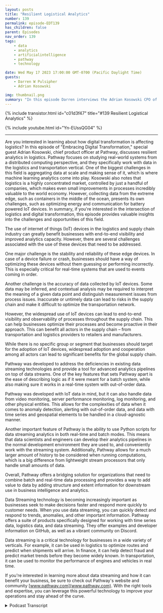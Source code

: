 ```yaml
---
layout: posts
title: "Resilient Logistical Analytics"
number: 139
permalink: episode-EDT139
has_children: false
parent: Episodes
nav_order: 139
tags:
    - data
    - analytics
    - artificialintelligence
    - pathway
    - technology

date: Wed May 17 2023 17:00:00 GMT-0700 (Pacific Daylight Time)
guests:
    - Darren W Pulsipher
    - Adrian Kosowski

img: thumbnail.png
summary: "In this episode Darren interviews the Adrian Kosowski CPO of Pathway about their unique ability to handle logistical data from the edge in DDIL environments with real-time analytics."
---
```


{% include transistor.html id="c01d3f47" title="#139 Resilient Logistical Analytics" %}

{% include youtube.html id="Yn-EUssQG04" %}

---

Are you interested in learning about how digital transformation is affecting logistics? In this episode of "Embracing Digital Transformation," special guest Adrian Kosowski, chief product officer at Pathway, discusses resilient analytics in logistics. Pathway focuses on studying real-world systems from a distributed computing perspective, and they specifically work with data in the logistics and transportation vertical. One of the biggest challenges in this field is aggregating data at scale and making sense of it, which is where machine learning analytics come into play. Kosowski also notes that logistics is a highly concentrated market, controlled by just a handful of companies, which makes even small improvements in processes incredibly valuable to the world economy. However, collecting data from the extreme edge, such as containers in the middle of the ocean, presents its own challenges, such as optimizing energy and communication for battery powered IoT devices. In summary, if you're interested in the intersection of logistics and digital transformation, this episode provides valuable insights into the challenges and opportunities of this field.

The use of internet of things (IoT) devices in the logistics and supply chain industry can greatly benefit businesses with end-to-end visibility and improved analytics capacity. However, there are several challenges associated with the use of these devices that need to be addressed.

One major challenge is the stability and reliability of these edge devices. In case of a device failure or crash, businesses should have a way of optimizing these devices without them guessing or performing incorrectly. This is especially critical for real-time systems that are used to events coming in order.

Another challenge is the accuracy of data collected by IoT devices. Some data may be inferred, and contextual analysis may be required to interpret the meaning of a given data point and distinguish measurement issues from process issues. Inaccurate or untimely data can lead to risks in the supply chain and make it difficult to optimize the transportation network.

However, the widespread use of IoT devices can lead to end-to-end visibility and observability of processes throughout the supply chain. This can help businesses optimize their processes and become proactive in their approach. This can benefit all actors in the supply chain – from transportation and logistics providers to retailers and manufacturers.

While there is no specific group or segment that businesses should target for the adoption of IoT devices, widespread adoption and cooperation among all actors can lead to significant benefits for the global supply chain.

Pathway was developed to address the deficiencies in existing data streaming technologies and provide a tool for advanced analytics pipelines on top of data streams. One of the key features that sets Pathway apart is the ease of describing logic as if it were meant for a batch system, while also making sure it works in a real-time system with out-of-order data.

Pathway was developed with IoT data in mind, but it can also handle data from video monitoring, server performance monitoring, log monitoring, and other physical entities. This allows for the complexities of data when it comes to anomaly detection, alerting with out-of-order data, and data with time series and geospatial elements to be handled in a cloud-agnostic manner.

Another important feature of Pathway is the ability to use Python scripts for data streaming analytics in both real-time and batch modes. This means that data scientists and engineers can develop their analytics pipelines in the normal development environment they are used to, and conveniently work with the streaming system. Additionally, Pathway allows for a much larger amount of history to be considered when running computations, which is a big difference from lightweight stream processors that only handle small amounts of data.

Overall, Pathway offers a bridging solution for organizations that need to combine batch and real-time data processing and provides a way to add value to data by adding structure and extent information for downstream use in business intelligence and analytics.

Data Streaming technology is becoming increasingly important as businesses seek to make decisions faster and respond more quickly to customer needs.  When you use data streaming, you can quickly detect and respond to trends, anomalies, and other important information. Pathway offers a suite of products specifically designed for working with time series data, logistics data, and data streaming. They offer examples and developer information on GitHub, as well as a vibrant community on Discord.

Data streaming is a critical technology for businesses in a wide variety of verticals. For example, it can be used in logistics to optimize routes and predict when shipments will arrive. In finance, it can help detect fraud and predict market trends before they become widely known. In transportation, it can be used to monitor the performance of engines and vehicles in real time.

If you're interested in learning more about data streaming and how it can benefit your business, be sure to check out Pathway's website and community [www.pathway.com](www.pathway.com). With the right tools and expertise, you can leverage this powerful technology to improve your operations and stay ahead of the curve.



<details>
<summary> Podcast Transcript </summary>

<p>﻿1</p>
<p>Hello, this is Darren</p>
<p>Pulsipher, chief solution,architect of public sector at Intel.</p>
<p>And welcome to Embracing</p>
<p>Digital Transformation,where we investigate effective change,leveragingpeople, process and technology.</p>
<p>On today's episode,</p>
<p>Resilient Analytics in Logisticswith special guest Adrian Kosowski,</p>
<p>Chief Product Officer at Pathway.</p>
<p>Adrian, welcome to the show.</p>
<p>It's a pleasure to be here that.</p>
<p>So, Adrian, before we get into whatpathways is and all that, let's firstto tell my audiencea little bit about yourselfand then where you come fromand why you're doing what you're doing.</p>
<p>My background is in distributed computing.</p>
<p>So I actually went to a research careerlargely in Francewith some of the leading engineeringschools and institutes in the École</p>
<p>Polytechnique studying differentaspects of distributed systemsand optimization and distributed systems.</p>
<p>I dida mixof distributed computing and understandinghow computations scaleand looking at how real worldsystems can be modeledfrom a distributed computing perspective.</p>
<p>So a lot of systems in the real world,which include everythingfrom transportationto actual social interactionsbetween animals and othersthat can be modeledwith a distributed computing perspective.</p>
<p>Very cool.</p>
<p>So so I had thislike double double approach to it.</p>
<p>And I belong to the distributedcomputing community.</p>
<p>It's a it's a research communitythat studieshow to make sure local algorithmscan be proved useful forfor computationsand for understanding systems.</p>
<p>And this is a bit of my my DNA.</p>
<p>And it somehow naturally led uswhen when we were creating pathwayto to study systemswhich can be modeled, understoodfrom the same localperspective of local interactions,local changes in in systems.</p>
<p>So I really like your approachbecause I'm a systems guy too.</p>
<p>I like to look at things at a systemslevel and go down.</p>
<p>So how does a real world interact?</p>
<p>Can I model that?</p>
<p>Can I improve itthrough distributed systems?</p>
<p>I love it.</p>
<p>So, I mean, this is awesome.</p>
<p>I get to talk tosomeone that understands me,which is which is great for for me.</p>
<p>So when when you started looking at this,what were some of the biggest challengesyou ran into with the current waythat the industryis tackling this problem of mirroringor optimizing current systems?</p>
<p>A distributed system, real worldtype things like logisticor like you said,social interaction, things like that.</p>
<p>So what was the biggest challengesyou found in doing that?</p>
<p>So when we started,we started out with data in the logisticsand transportation vertical.</p>
<p>A lot of the data was beginningto come from Iot sources.</p>
<p>Automatic click collected traces of howhow objects move around.</p>
<p>And this is very interesting databecause on the one hand it'sextremely simple to describewhat's going on in the state.</p>
<p>I just have some traces,like a timestamp, GPSlocation, latitude, longitude,so there's not so much to it.</p>
<p>Perhaps some event factorsassociated with this data.</p>
<p>But on the other hand,aggregating this data at scaleand making sense of what's going on acrossmultipledevices is a major challenge.</p>
<p>So we found ourselves on the intersectionof working with real time datacoming in from the edgeand the necessity to make sense of it,to structure it, to do logical conclusionswhich belongto the realm of some kind of machinelearning analytics.</p>
<p>So this was a major challenge, but somehowwe found ourselves in betweenadvanced analyticscapabilities that were requiredof these systems to deliver valueand a streaming approach of an event,different approach to sourcing data.</p>
<p>And we needed to put the two together.</p>
<p>Right?</p>
<p>Well, andthis is a this is a big problemthat a lot of people actually have, right?</p>
<p>How do I run deepanalytics on streaming data?</p>
<p>And like you said, A.I.is now grown up enoughwhere we can probably leverage I.</p>
<p>But right.</p>
<p>I mean.</p>
<p>It is it is the time for A.I.that is. I mean,yeah, we could have a chat</p>
<p>GPT solve all the world's problemsaccording to some people,but not logistics problems.</p>
<p>It's due for a lot of focus in A.I.is I wouldn't like to say consumer facing,but it's very much aboutincreasing productivity of peopleand the part of analyticsthat we took on was really much closer toof bringing value insightsout of data sources.</p>
<p>So it's more on the enterpriseanalytical backbone side of things.</p>
<p>Whichwhich I think is more important, frankly,because we're talking big systems.</p>
<p>So small changes can make big impactinto industries, not just individualcompanies, but industries,especially with logistics,because you're actually dealingwith several different companiesat the same time with logistics, right?</p>
<p>Indeed, indeed.</p>
<p>And logistics is a fascinating area,just because of what you said, thatthe market is so concentrated thatjust making a small improvementin one single processmakes an enormous difference for,well, the world economy, actually,because is if you think about it,transportation is something like 10%of overall industry,industry production of GDP.</p>
<p>And then if you look at it like wealthfade is highly concentrated,most of the value of goodsthat are being shippedis is linked to containerized shipping.</p>
<p>And this is controlledby a handful of companies,five major players on the maritime sidecontrol half of the market.</p>
<p>And in terms of likefreight forwarders and outsource logisticsprocesses,it's also highly concentrated marketswith enormous processeswhich spend millions of containers,each of whichhaving value of merchandise exportedin the tens of thousands of dollars,sometimes much more.</p>
<p>And all of this isit's like one data source,which is maybe not even completelyenormous in terms of data size and anykind of like tuning analytics improvementon top of this allows to do valueall across the operations for this.</p>
<p>Now, what are some of the issuesthat you run intowhen collecting data from the edge,especially the logistics data?</p>
<p>Because you said the data.</p>
<p>The data is pretty simple, right?</p>
<p>Right.</p>
<p>Latitude, longitude, a timestamp,maybe a little bit more dataon on what you're tracking.</p>
<p>But what are some of the challengeswith distribute withwith gathering this data from</p>
<p>I would call it the extreme edge,because some of these containers outin the middle of the ocean.</p>
<p>Right. That's an extreme edge case, right.</p>
<p>So the situation is insome sense optimisticand that the catalog of problemsis rather limited.</p>
<p>It seems thatthe problems fitthe tier are pretty consistent acrossdifferent types of Iot devices involvedand different types of collection. Thegenerally speakingissues associated with the devicesas such, with the sensors,with the responsible for measurementand the issues related to communication,both types of issues.</p>
<p>Pierre Um, interestinglyenough, thefirst a lot of um,misconceptions about whatthese devices,these edge devices are actually capable ofand how they can be expected to perform.</p>
<p>Um, it's,if we think of logistics processes,you may have a container that's travelingfor weeks without a power source.</p>
<p>So you have a battery powered Iot devicewhich needs to optimize energy credit.</p>
<p>And the apart from the factthat energy is an issue,which means that communicationis an issue,you have to optimizebits of communication.</p>
<p>You also have the issue ofbasically I don't know how to put it likestabilityand reliability of these edge devices.</p>
<p>If a device fails or crashes.</p>
<p>This is a major, major issue,which means that you should have a wayof optimizing thesewhat these devices do withoutwithout them guessing or performingincorrectly or getting jammed or stuck.</p>
<p>So that's like onemajor source of sorts of issues is tryingto make smart devices, devices thatum, do measurements in the smart wayadaptively or to communicatein a smart wayalso means that these devicesmay malfunctionor not follow specificationor just get stuck in off statewith no way of reaching them.</p>
<p>So it's like one category of issues whichwhich, which vary widelyaccording to manufacturer of of device.</p>
<p>So actually possible to benchmarkthese devices and see if a theoreticallysimilar devices have very differentprofiles in terms of areas for generatingtheir their issues related to the factthat we're talking about the extreme edgeand it's it'sit's devices that lose connectivityregularly that they will need to catch upat some pointand communicate late data points toto let's say the cloud in inverted commasto to the centralized data collection.</p>
<p>And thisis a major issue, especially if you thinkfrom a streaming perspective,because of streaming systemstraditionallynot so used to handling out of order.</p>
<p>Out of order data. Yes. Data issue.</p>
<p>So so it's it's worse.</p>
<p>And then by now, we've learnedto recognize typical patterns of errorsthat we see with chips, issueswith positioning issues.</p>
<p>These are quite fascinating, actually,and many of them are related tokind of like,</p>
<p>I would like to say cover ups,but they are indeed cover ups of a devicethat wasn't really measuringbut was communicating some data anywaybased on some extrapolationof what it thought was rightand just the way to, you know, to cleanlydistinguish what's an actual measurementand what's the guess by the device.</p>
<p>So it's it's.</p>
<p>So it's a it's interestingbecause I would have thoughtthat the data would be a lot cleaner.</p>
<p>It sounds like the data is noisycan come out of out of order.</p>
<p>And for, like you said, for real timesystems,they're used to events coming in order.</p>
<p>Right.</p>
<p>So this is a pretty big because of thenot the data itself,but the way that the data is collectedand where it's being generated.</p>
<p>It ends up being pretty complex.</p>
<p>It doesn't.</p>
<p>It does indeed.</p>
<p>And there are some issues that we seeno way of resolvingthat are inherent to the data.</p>
<p>This out of order rival is is one example,but some issues that requirecontextual data analysis,which means that interpreting the meaningof a given data pointand learning to distinguishissues with thethe measurement from issueswith the actual process that's being facedvery much depends on the contextwhere this measurement was made,what were persistent measurementswith other devicesmeasured in the same location.</p>
<p>So one example islet's say temperature measurements.</p>
<p>If we're thinking aboutsensitive shipments where temperaturesneed to be kept belowa certain threshold, it'sabsolutely normalthat only for part of the shipment,which is actually sensitive,has this temperature controlled.</p>
<p>Whereas the the device,the measurement deviceis associated with a box.</p>
<p>And in some in some casesit's perfectly normal that the temperatureof the box will go up when refrigerationis no longer needed, for example.</p>
<p>So so there's no need to raise an alarm.</p>
<p>And the kind of issueswith today's supply chains is forall ofthis has to be, to some extent inferred.</p>
<p>There's no super precise informationwhich would stealthy unfortunate</p>
<p>Iot device if the cargo has been loadedinside the box which contains the device.</p>
<p>And not all of this is a little bitquite a little bit of heuristic inference.</p>
<p>Fascinating stuff.</p>
<p>So what are thewhere are the effectsof not having accurate dataand in timely, accurate data?</p>
<p>Because you said there's lots of lotsof different things, right?</p>
<p>I've got some data that's inferred.</p>
<p>So some real data, some not things coming.</p>
<p>So what's the effecton the logistics chain bybecause I, I guess I shouldn't sayour supply chain is great,even though it's actually pretty goodwhen you think the worldwide supplychain, it'sbeen pretty robust for several years.</p>
<p>I mean, COVIDkind of threw a kink in some of that.</p>
<p>Right.</p>
<p>But what's the effects ofhaving this datathat's not necessarily accurateto the industry today?</p>
<p>So if we look at supplychains specifically,um, the current state ofof the use of datais that it'sstill not widely used in aggregation.</p>
<p>That is,if you, if you think of a given shipment,a given piece of cargo is being importantyou take it.</p>
<p>And the conclusions that that concern thisgiven shipment obtained from the datawhich it collects,there's verylittle in terms of systems thatto that are able to aggregate dataacross multiple devices to conclusionsthat they'd love to optimally optimize,for example, transportation networksthat allow to minimizerisks to task for to to actuallyto to find these risks out in advance.</p>
<p>And indeed, theone thing that that COVIDforced us to think aboutwas really movingto a new normal of a supply chain.</p>
<p>We organized in a completely different wayand based onrelatively small amounts,small data samples of it,there was a need to figure outthe new processes and to understandwhether these new processes make sensewithout being able to relyon the aggregated experience of humanswho've been experts in the fieldfor ten years.</p>
<p>Well, yeah, yeah, you've got all that.</p>
<p>And this is really interestingbecause it's not just tribal knowledgeinside one organization,it's tribal knowledgeacross an aggregate of companiesbecause like we said in logistics, thereis this knowledge that's kind of gainedacross several verticals in across severalorganizations on how everything works. Iright, I mean, is there anyone out therethat can draw a pictureof our global supply chain of accurately?</p>
<p>It's so difficult.</p>
<p>And actually one of the one of the mainthe main changes of a main potentialfor change between observingwith the existence of Iotlike data sourcesand the massive rollout of Iotis that this visibilityand this observability of what's going onbecomes end to end, which means thatwe actually have start to have datawhich is not partitioned by what's knownor visible to a given subcontractor,given the link and the supply chain.</p>
<p>But we have like a global viewof processes,which is quite fascinating from the pointof view of analytics capacity it unlocksand the potentialfor for improvement for different actors.</p>
<p>So in some cases for potentialmeans that there's somethingthat's really actionable,like I can improve a process.</p>
<p>In some cases it's actionable because itprovides information about what to expect.</p>
<p>We can expect congestion,we can expect damage in the next few daysand gives us time to prepareand to adapt other processespotentially downstream in the supply chainor related to retail.</p>
<p>When the waiting for for supplyto to be able to cushionpotential blowsbefore they actually come to be proactive.</p>
<p>So when you're when when you guys areattacking a market like this where there'sseveral different organizations,is there is thereone that you're really going after to sayif we can get themto adopt new techniques ofgathering data and ingestingand curating dataand building insight from thatthat will give such an impactinto the global supply chain,</p>
<p>Is there is there a group or a segmentthat you guysare focusing on where you thinkthat would be the biggest impact?</p>
<p>I'd say thatfirst, the big will of actorsto collaborate in terms ofputting into placenew methods of treating data.</p>
<p>While of coursethis is a kind of competitive advantageand whoever adopted first adopts it first,it's it's traditionally wasnot for main angle the maintype of differentiationbetween between companieswith to actually, but the actualoperations in the physical world.</p>
<p>So with some will to to cooperateand to to to catch upand to to adopt new approachesall across the board.</p>
<p>Basically, if one major actor adoptssomething because of the operations,some kind of.</p>
<p>Everyone else does.</p>
<p>Anyone else does. So so so.</p>
<p>It's it's a weird so it's almost likea competitive collaborationto kind of liftthe whole industry as a whole is that.</p>
<p>It's it's it's first and it'sit's also a questionof finding shortcuts toto making an organization data drivenbecause for some organizationsand I should name Amazon here obviouslybut Alibaba as well and othersthat have but actuallyno longer moonlighting as data providers,data centric organizationsand those aspects and thesethese organizationshave have data at the heart.</p>
<p>And it's kind of more obvious for themto work with data of other organizationsfor which it is less obviousand that are very much looking forfor shortcutsto get the similar level of valuefrom their data and to to to actually leador compete on equal terms.</p>
<p>That's really interesting.</p>
<p>So Alibaba and Amazon are kind of pushingthe industry as a wholebecause they are data driven,they are data centric,so the others have to followwhere they die.</p>
<p>It's right.</p>
<p>It it is</p>
<p>I guess it isthe case that actorswho don't have this dataand they run the risk of commoditizationin the sense that they becomesomething like physical subcontractorswho just operate certain operationsbut lose for the linkwith with, with, with clientsand with the actual management of this.</p>
<p>All right.</p>
<p>So let's shiftgears a little bit and talk about pathway,right, because your backgroundand your backgrounds, incredible.</p>
<p>You understand the space really well.</p>
<p>So why develop pathway?</p>
<p>Because there were other there's otherdata streaming technologies out there.</p>
<p>Open source.</p>
<p>We could talk about Kafka,we can talk about Flink,we can talk about Spark that dodata analytics and big dataanalytics, right?</p>
<p>So why do something different?</p>
<p>Why I mean, what makes you guys so uniquebesides Adrian,obviously, besides your knowledgeof distributed systems?</p>
<p>I mean, but why do something differentin India?</p>
<p>We werewhen doing, when doing pathway, when,when we got to the place where we didwe did pathway, we did it forfor reasons that we were missing a tooland we felt that we were missing a toolthat would resolve what we needed to doand we needed todevelop advancedanalytics pipelineson top of data streams, notably datathemes that were coming from Iot,but in general events, themes, data.</p>
<p>And we found thatthe existing frameworks weredeficient for multiple reasonsthat of the which we were looking forwas certainly ease of describing logicas if it were meant for batch systemand making sure it worksin the real time systemwith out of order data that it relieveswhoever's designing the system of thisneed to care about manual event folksthis thingwhile under the hoodbeing an event processing system.</p>
<p>So it's a strange place to be in.</p>
<p>I mean, anytime anyone thinks aboutgetting delayed events,the first thing that comes tomy mind is of you got a batch this stuffup, it's got to be batched.</p>
<p>And then so you're almostyou're spanning the space between batchand in real time systems with constantcontinuity of events and things like that.</p>
<p>Right.</p>
<p>So you're spanningthis really nebulous space in betweenwhich the real world works in itinstead of the computer world, right?</p>
<p>The real world works inmessiness, right?</p>
<p>Things coming in and out of orderand and and all this.</p>
<p>So I think this is brilliant.</p>
<p>Thanks.</p>
<p>But definitely we have,</p>
<p>I think, a lot of data collection efforts,if you think about it, about video world,even if you think about somethinglike server monitoring, server performancemonitoring, log monitoring and the like,we are thinking here about the hardware.</p>
<p>The hardware is about that devicewhich which may malfunction.</p>
<p>It's the physics that comes inand the fact that it may break.</p>
<p>And that's about thingslike overheating and failures and so on.</p>
<p>So so a lot of these effortsabout the datathat concernsphysical things done by physical entitiesover machines or in some cases humans,if we talk about consumer behavior.</p>
<p>So it's it's kind ofthe natural way events, things behave.</p>
<p>And indeed working with Iotdata of the kind that we were workingfirst made us ready for.</p>
<p>Certainly complexities of of datawhen we'retalking about anomaly detection,alerting with out-of-order data, with datathat that has elements of both timeseries and geospatial spatial elements.</p>
<p>So we need to prepare for,for all of the complexitieshere of type and analysis,iterative golf algorithms and so on.</p>
<p>And we we found that in fact,if you take something like an iterativegolf algorithm, remarkablyfew of the current solutions,</p>
<p>I'd say none.</p>
<p>That's cloudagnostic as prepared to handlethis type of approach,to be able to to have an algorithmwhich works until convergence,for example, or to to optimize, to applyrules inin in a given order, in a loop, etc..</p>
<p>So sothere were things that were very muchmissingfrom existing frameworkswhich we result in pathway.</p>
<p>And we found ourselves being a bridgethat allows youto conveniently express in Pythonthe fourdifferent ways of aggregating,harmonizing dataand reducing it and creating data.</p>
<p>Pipelinesthat take data from different sourcesand add add valueto value to the data in the sensethat at structure and at x,the extent information to the datatwo to to to be able to use it downstreamin business intelligence and analytics.</p>
<p>Yeah, that was one interesting thingwhen we talked before that I thoughtwas was cool was the same</p>
<p>Python scripts that I write for datastreaming analytics can be used in batchas well because you guys kind of span you,you connect the two together very well.</p>
<p>So I can run my run my real timeanalytics and then also goand do even more deep learning or deepanalytics on things that have happenedin the past as wellwithout having to rewrite everything.</p>
<p>I think that's actually a huge benefitto a lot of data scientiststhat data engineers.</p>
<p>And indeed the amount of historythat can be taken intoaccount is much, much larger.</p>
<p>Basically, whatever fits in the machinesfor the running of the computationand can be and can be included.</p>
<p>And this is a big difference from,let's say,the lightweight theme processors,which just take a little state andand handle thatactually from what we see fromfor my usersthe many problems with streaming systemslittle related to usability toto to being able to conveniently workwith the streaming system in the normaldevelopment environmentfor data scientistsso used to, for example,to lead on in a repetitive waya given data source, make sure the resultsof the same every timeto to to make sure to be able to simulatedifferent impact.</p>
<p>The impact of different changesto to, let's say, machinelearning algorithms to modelsand see if you have to come and ofthis this the idea of simulationmeans that actuallywhen you're doing a simulation,you're rerunning a data stream,you're doing somethinga bit more batch like the waybecause you have all that data batchto just replace all.</p>
<p>The data sitting there already curatedand in the right tablesand everything, Right? Yeah.</p>
<p>So, so we've dispatch experienceto designing and modelingstreaming systems is something that we seeas as important for the future,for real time space in general.</p>
<p>And the featurewe're happy to bring with the way.</p>
<p>This has been. This has been great.</p>
<p>Adrian If people want to find outmore about pathway and aboutthe products that you guys offer,specifically aroundtime series data, logistics, dataand and data streaming,this, this weird space in between datastreaming and batch.</p>
<p>Where do they go?</p>
<p>To find out more information.</p>
<p>You'll find this at pathway dotcom or for developer informationthat's fair content.</p>
<p>Numerous examples all acrossverticals from server log monitoring,anomaly detection and different usecases to doing things like sentimentanalysis on the social network,</p>
<p>Twitter sentiment classes and the like.</p>
<p>So you'll find all the examplesthere on on GitHub repost.</p>
<p>Don't hesitateto reach out to us on Discordanytime discord DG slash pathway.</p>
<p>I'm happy to discussand learn about use caseswhere you might findpowerfully useful as well.</p>
<p>We see numerous ones acrossmultiple verticals, not just logistics,real timefinancial data, data coming from asactual operations of engines andand vehiclesand all sorts of fascinating data sources.</p>
<p>So happy to learn if we can help.</p>
<p>Well, Adrian, it's been a pleasurehaving you on the show today.</p>
<p>Thanks again.</p>
<p>And hopefully we'll hopefullywe'll talk again in the future.</p>
<p>My pleasure. Entirely that.</p>
<p>Thank you so much for having me.</p>
<p>Thank you for listeningto Embracing Digital Transformation today.</p>
<p>If you enjoyed our podcast,give it five stars on your favoritepodcasting site or YouTube channel,you can find out more informationabout embracing digital transformationand embracingdigital.org.Untilnext time, go outand do something wonderful.</p>

</details>
